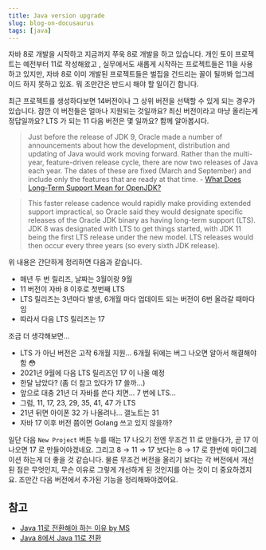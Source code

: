 ```yaml
---
title: Java version upgrade
slug: blog-on-docusaurus
tags: [java]
---
```

자바 8로 개발을 시작하고 지금까지 쭈욱 8로 개발을 하고 있습니다. 개인 토이 프로젝트는 예전부터 11로 작성해왔고 , 실무에서도 새롭게 시작하는 프로젝트들은 11을 사용하고 있지만, 자바 8로 이미 개발된 프로젝트들은 벌집을 건드리는 꼴이 될까봐 업그레이드 하지 못하고 있죠. 뭐 조만간은 반드시 해야 할 일이긴 합니다.

최근 프로젝트를 생성하다보면 14버전이나 그 상위 버전을 선택할 수 있게 되는 경우가 있습니다. 잠깐 이 버전들은 얼마나 지원되는 것일까요? 최신 버전이라고 마냥 올리는게 정답일까요? LTS 가 되는 11 다음 버전은 몇 일까요? 함께 알아봅시다.

> Just before the release of JDK 9, Oracle made a number of announcements about how the development, distribution and updating of Java would work moving forward. Rather than the multi-year, feature-driven release cycle, there are now two releases of Java each year. The dates of these are fixed (March and September) and include only the features that are ready at that time. - [What Does Long-Term Support Mean for OpenJDK?](https://www.javacodegeeks.com/2019/07/long-term-support-mean-openjdk.html)

> This faster release cadence would rapidly make providing extended support impractical, so Oracle said they would designate specific releases of the Oracle JDK binary as having long-term support (LTS). JDK 8 was designated with LTS to get things started, with JDK 11 being the first LTS release under the new model. LTS releases would then occur every three years (so every sixth JDK release).

위 내용은 간단하게 정리하면 다음과 같습니다.

- 매년 두 번 릴리즈, 날짜는 3월이랑 9월
- 11 버전이 자바 8 이후로 첫번째 LTS
- LTS 릴리즈는 3년마다 발생, 6개월 마다 업데이트 되는 버전이 6번 올라갈 때마다 임
- 따라서 다음 LTS 릴리즈는 17

조금 더 생각해보면...

- LTS 가 아닌 버전은 고작 6개월 지원... 6개월 뒤에는 버그 나오면 알아서 해결해야 함 😳
- 2021년 9월에 다음 LTS 릴리즈인 17 이 나올 예정
- 한달 남았다? (좀 더 참고 있다가 17 쓸까...)
- 앞으로 대충 21년 더 자바를 쓴다 치면... 7 번에 LTS...
- 그럼, 11, 17, 23, 29, 35, 41, 47 가 LTS
- 21년 뒤면 아이폰 32 가 나올려나... 갤노트는 31
- 자바 17 이후 버전 쯤이면 Golang 쓰고 있지 않을까?

일단 다음 `New Project` 버튼 누를 때는 17 나오기 전엔 무조건 11 로 만들다가, 곧 17 이 나오면 17 로 만들어야겠네요. 그리고 8 → 11 → 17 보다는 8 → 17 로 한번에 마이그레이션 하는게 더 좋을 것 같습니다. 물론 무조건 버전을 올리기 보다는 각 버전에서 개선된 점은 무엇인지, 무슨 이유로 그렇게 개선하게 된 것인지를 아는 것이 더 중요하겠지요. 조만간 다음 버전에서 추가된 기능을 정리해봐야겠어요.

## 참고

- [Java 11로 전환해야 하는 이유 by MS](https://docs.microsoft.com/ko-kr/azure/developer/java/fundamentals/reasons-to-move-to-java-11)
- [Java 8에서 Java 11로 전환](https://docs.microsoft.com/ko-kr/azure/developer/java/fundamentals/transition-from-java-8-to-java-11)